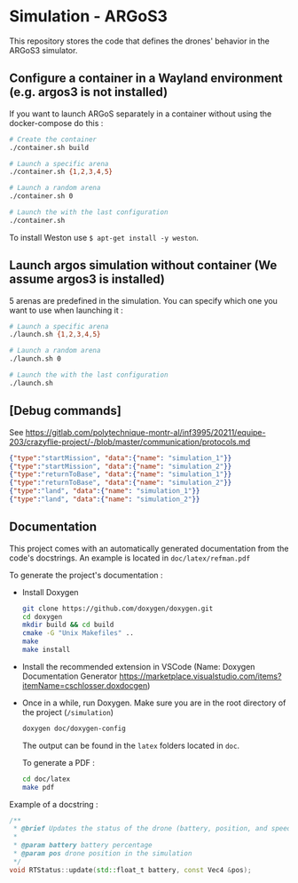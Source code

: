 # Simulation - ARGoS3

This repository stores the code that defines the drones' behavior in the ARGoS3
simulator.

## Configure a container in a Wayland environment (e.g. argos3 is not installed)

If you want to launch ARGoS separately in a container without using the docker-compose do this :
```sh
# Create the container
./container.sh build

# Launch a specific arena
./container.sh {1,2,3,4,5}

# Launch a random arena
./container.sh 0

# Launch the with the last configuration
./container.sh
```

To install Weston use `$ apt-get install -y weston`.

## Launch argos simulation without container (We assume argos3 is installed)

5 arenas are predefined in the simulation. You can specify which one you want to use when launching it :
```sh
# Launch a specific arena
./launch.sh {1,2,3,4,5}

# Launch a random arena
./launch.sh 0

# Launch the with the last configuration
./launch.sh
```

## [Debug commands]
See https://gitlab.com/polytechnique-montr-al/inf3995/20211/equipe-203/crazyflie-project/-/blob/master/communication/protocols.md
```json
{"type":"startMission", "data":{"name": "simulation_1"}}
{"type":"startMission", "data":{"name": "simulation_2"}}
{"type":"returnToBase", "data":{"name": "simulation_1"}}
{"type":"returnToBase", "data":{"name": "simulation_2"}}
{"type":"land", "data":{"name": "simulation_1"}}
{"type":"land", "data":{"name": "simulation_2"}}
```

## Documentation
This project comes with an automatically generated documentation from the code's docstrings. An example is located in `doc/latex/refman.pdf`

To generate the project's documentation :

* Install Doxygen
  ```sh
  git clone https://github.com/doxygen/doxygen.git
  cd doxygen
  mkdir build && cd build
  cmake -G "Unix Makefiles" ..
  make
  make install
  ```
* Install the recommended extension in VSCode (Name: Doxygen Documentation Generator https://marketplace.visualstudio.com/items?itemName=cschlosser.doxdocgen)

* Once in a while, run Doxygen. Make sure you are in the root directory of the project (`/simulation`)
  ```sh
  doxygen doc/doxygen-config
  ```

  The output can be found in the `latex` folders located in `doc`.

  To generate a PDF :
  ```sh
  cd doc/latex
  make pdf
  ```

Example of a docstring :
```C++
/**
 * @brief Updates the status of the drone (battery, position, and speed)
 *
 * @param battery battery percentage
 * @param pos drone position in the simulation
 */
void RTStatus::update(std::float_t battery, const Vec4 &pos);
```
